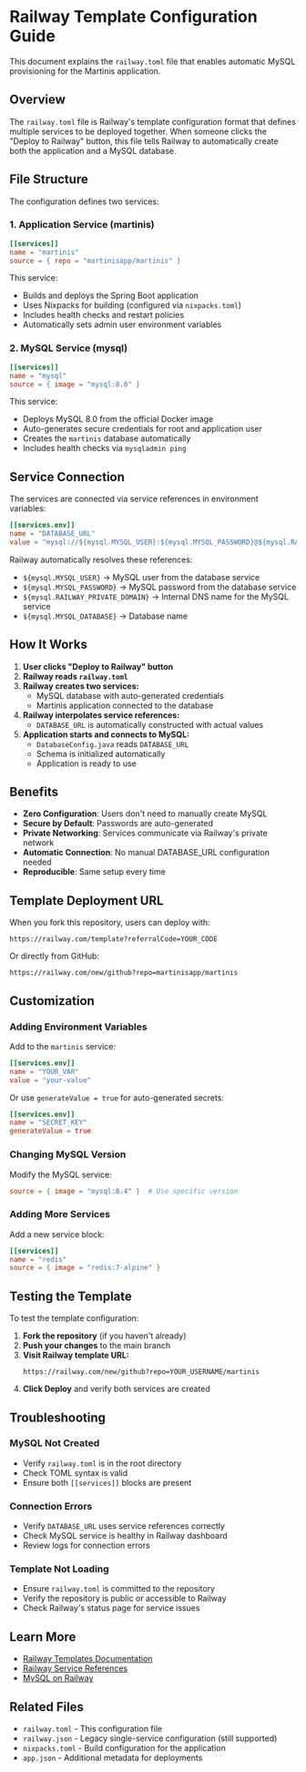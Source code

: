 # Railway Template Configuration Guide

This document explains the `railway.toml` file that enables automatic MySQL provisioning for the Martinis application.

## Overview

The `railway.toml` file is Railway's template configuration format that defines multiple services to be deployed together. When someone clicks the "Deploy to Railway" button, this file tells Railway to automatically create both the application and a MySQL database.

## File Structure

The configuration defines two services:

### 1. Application Service (martinis)

```toml
[[services]]
name = "martinis"
source = { repo = "martinisapp/martinis" }
```

This service:
- Builds and deploys the Spring Boot application
- Uses Nixpacks for building (configured via `nixpacks.toml`)
- Includes health checks and restart policies
- Automatically sets admin user environment variables

### 2. MySQL Service (mysql)

```toml
[[services]]
name = "mysql"
source = { image = "mysql:8.0" }
```

This service:
- Deploys MySQL 8.0 from the official Docker image
- Auto-generates secure credentials for root and application user
- Creates the `martinis` database automatically
- Includes health checks via `mysqladmin ping`

## Service Connection

The services are connected via service references in environment variables:

```toml
[[services.env]]
name = "DATABASE_URL"
value = "mysql://${mysql.MYSQL_USER}:${mysql.MYSQL_PASSWORD}@${mysql.RAILWAY_PRIVATE_DOMAIN}:3306/${mysql.MYSQL_DATABASE}?..."
```

Railway automatically resolves these references:
- `${mysql.MYSQL_USER}` → MySQL user from the database service
- `${mysql.MYSQL_PASSWORD}` → MySQL password from the database service
- `${mysql.RAILWAY_PRIVATE_DOMAIN}` → Internal DNS name for the MySQL service
- `${mysql.MYSQL_DATABASE}` → Database name

## How It Works

1. **User clicks "Deploy to Railway" button**
2. **Railway reads `railway.toml`**
3. **Railway creates two services:**
   - MySQL database with auto-generated credentials
   - Martinis application connected to the database
4. **Railway interpolates service references:**
   - `DATABASE_URL` is automatically constructed with actual values
5. **Application starts and connects to MySQL:**
   - `DatabaseConfig.java` reads `DATABASE_URL`
   - Schema is initialized automatically
   - Application is ready to use

## Benefits

- **Zero Configuration**: Users don't need to manually create MySQL
- **Secure by Default**: Passwords are auto-generated
- **Private Networking**: Services communicate via Railway's private network
- **Automatic Connection**: No manual DATABASE_URL configuration needed
- **Reproducible**: Same setup every time

## Template Deployment URL

When you fork this repository, users can deploy with:

```
https://railway.com/template?referralCode=YOUR_CODE
```

Or directly from GitHub:

```
https://railway.com/new/github?repo=martinisapp/martinis
```

## Customization

### Adding Environment Variables

Add to the `martinis` service:

```toml
[[services.env]]
name = "YOUR_VAR"
value = "your-value"
```

Or use `generateValue = true` for auto-generated secrets:

```toml
[[services.env]]
name = "SECRET_KEY"
generateValue = true
```

### Changing MySQL Version

Modify the MySQL service:

```toml
source = { image = "mysql:8.4" }  # Use specific version
```

### Adding More Services

Add a new service block:

```toml
[[services]]
name = "redis"
source = { image = "redis:7-alpine" }
```

## Testing the Template

To test the template configuration:

1. **Fork the repository** (if you haven't already)
2. **Push your changes** to the main branch
3. **Visit Railway template URL:**
   ```
   https://railway.com/new/github?repo=YOUR_USERNAME/martinis
   ```
4. **Click Deploy** and verify both services are created

## Troubleshooting

### MySQL Not Created
- Verify `railway.toml` is in the root directory
- Check TOML syntax is valid
- Ensure both `[[services]]` blocks are present

### Connection Errors
- Verify `DATABASE_URL` uses service references correctly
- Check MySQL service is healthy in Railway dashboard
- Review logs for connection errors

### Template Not Loading
- Ensure `railway.toml` is committed to the repository
- Verify the repository is public or accessible to Railway
- Check Railway's status page for service issues

## Learn More

- [Railway Templates Documentation](https://docs.railway.app/deploy/railway-toml)
- [Railway Service References](https://docs.railway.app/deploy/variables#service-variables)
- [MySQL on Railway](https://docs.railway.app/databases/mysql)

## Related Files

- `railway.toml` - This configuration file
- `railway.json` - Legacy single-service configuration (still supported)
- `nixpacks.toml` - Build configuration for the application
- `app.json` - Additional metadata for deployments
